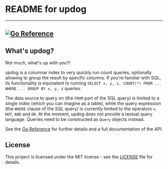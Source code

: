 # README for updog

---
[![Go Reference](https://pkg.go.dev/badge/github.com/akrennmair/updog.svg)](https://pkg.go.dev/github.com/akrennmair/updog)
---

## What's updog?

Not much, what's up with you?!

updog is a columnar index to very quickly run count queries, optionally allowing to group the result by specific columns.
If you're familiar with SQL, its functionality is equivalent to running `SELECT x, y, z, COUNT(*) FROM ... WHERE ... GROUP BY x, y, z`
queries.

The data source to query on (the `FROM` part of the SQL query) is limited to a single index (which you can imagine as a table), while
the query expression (the `WHERE` clause of the SQL query) is currently limited to the operators `=`, `NOT`, `AND` and `OR`. At the moment,
updog does not provide a textual query language. Queries need to be constructed as `Query` objects instead.

See the [Go Reference](https://pkg.go.dev/github.com/akrennmair/updog) for further details and a full documentation of the API.

## License

This project is licensed under the MIT license - see the [LICENSE](LICENSE) file for details.
